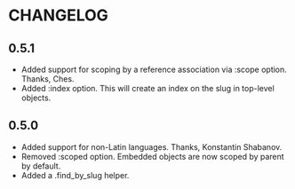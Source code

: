 CHANGELOG
=========

0.5.1
-----

* Added support for scoping by a reference association via :scope
  option. Thanks, Ches.
* Added :index option. This will create an index on the slug in
  top-level objects.

0.5.0
-----

* Added support for non-Latin languages. Thanks, Konstantin Shabanov.
* Removed :scoped option. Embedded objects are now scoped by parent by
  default.
* Added a .find_by_slug helper.
